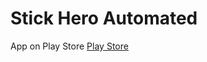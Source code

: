 # Stick Hero Automated

App on Play Store [Play Store](https://play.google.com/store/apps/details?id=com.ketchapp.stickhero)

